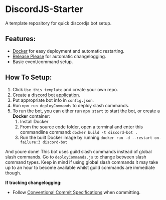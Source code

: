 # DiscordJS-Starter
A template repository for quick discordjs bot setup.

## Features:
- [Docker](https://www.docker.com/products/docker-desktop/) for easy deployment and automatic restarting.
- [Release Please](https://github.com/googleapis/release-please) for automatic changelogging.
- Basic event/command setup.

## How To Setup:
1. Click `Use this template` and create your own repo. 
2. Create a [discord bot application](https://discord.com/developers/applications).
3. Put appropriate bot info in `config.json`.
4. Run `npm run deployCommands` to deploy slash commands.
5. To run the bot, you can either run `npm start` to start the bot, or create a **Docker** container:
   1. Install Docker
   2. From the source code folder, open a terminal and enter this commandline command: `docker build -t discord-bot .`
   3. Run the built Docker image by running `docker run -d --restart on-failure:3 discord-bot`

And youre done! This bot uses guild slash commands instead of global slash commands. Go to `deployCommands.js` to change between slash command types. 
Keep in mind if using global slash commands it may take up to an hour to become available whilst guild commands are immediate though.


**If tracking changelogging:** 
- Follow [Conventional Commit Specifications](https://www.conventionalcommits.org/en/v1.0.0/) when committing.